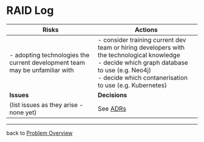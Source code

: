 # RAID Log

| Risks                                                        | Actions                                                      |
| ------------------------------------------------------------ | ------------------------------------------------------------ |
| - adopting technologies the current development team may be unfamiliar with | - consider training current dev team or hiring developers with the technological knowledge<br />- decide which graph database to use (e.g. Neo4j)<br />- decide which contanerisation to use (e.g. Kubernetes) |
| **Issues**                                                   | **Decisions**                                                |
| (list issues as they arise - none yet)                       | See [ADRs](../4.ADRs)                                        |

------

back to [Problem Overview](README.md)